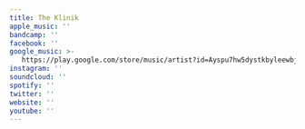 ```yaml
---
title: The Klinik
apple_music: ''
bandcamp: ''
facebook: ''
google_music: >-
   https://play.google.com/store/music/artist?id=Ayspu7hw5dystkbyleewbje7qze
instagram: ''
soundcloud: ''
spotify: ''
twitter: ''
website: ''
youtube: ''
---
```

